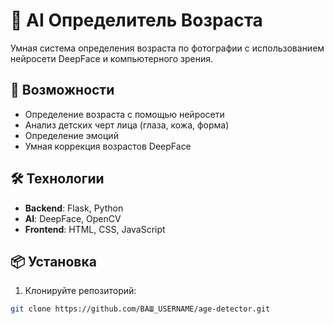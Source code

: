 # 🧠 AI Определитель Возраста

Умная система определения возраста по фотографии с использованием нейросети DeepFace и компьютерного зрения.

## 🚀 Возможности

- Определение возраста с помощью нейросети
- Анализ детских черт лица (глаза, кожа, форма)
- Определение эмоций
- Умная коррекция возрастов DeepFace

## 🛠 Технологии

- **Backend**: Flask, Python
- **AI**: DeepFace, OpenCV
- **Frontend**: HTML, CSS, JavaScript

## 📦 Установка

1. Клонируйте репозиторий:
```bash
git clone https://github.com/ВАШ_USERNAME/age-detector.git